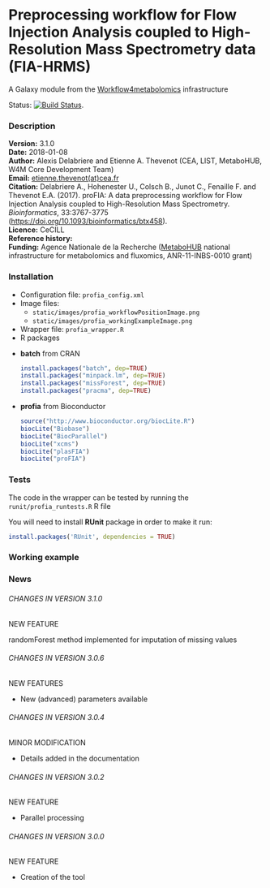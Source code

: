 Preprocessing workflow for Flow Injection Analysis coupled to High-Resolution Mass Spectrometry data (FIA-HRMS)
===============================================================================================================

A Galaxy module from the [Workflow4metabolomics](http://workflow4metabolomics.org) infrastructure  

Status: [![Build Status](https://travis-ci.org/workflow4metabolomics/profia.svg?branch=master)](https://travis-ci.org/workflow4metabolomics/profia).

### Description

**Version:** 3.1.0   
**Date:** 2018-01-08     
**Author:** Alexis Delabriere and Etienne A. Thevenot (CEA, LIST, MetaboHUB, W4M Core Development Team)   
**Email:** [etienne.thevenot(at)cea.fr](mailto:etienne.thevenot@cea.fr)  
**Citation:** Delabriere A., Hohenester U., Colsch B., Junot C., Fenaille F. and Thevenot E.A. (2017). proFIA: A data preprocessing workflow for Flow Injection Analysis coupled to High-Resolution Mass Spectrometry. *Bioinformatics*, 33:3767-3775 (https://doi.org/10.1093/bioinformatics/btx458).   
**Licence:** CeCILL  
**Reference history:**      
**Funding:** Agence Nationale de la Recherche ([MetaboHUB](http://www.metabohub.fr/index.php?lang=en&Itemid=473) national infrastructure for metabolomics and fluxomics, ANR-11-INBS-0010 grant)

### Installation

* Configuration file: `profia_config.xml`
* Image files: 
  + `static/images/profia_workflowPositionImage.png`   
  + `static/images/profia_workingExampleImage.png`
* Wrapper file: `profia_wrapper.R`
* R packages
 + **batch** from CRAN  
  
    ```r
    install.packages("batch", dep=TRUE)
    install.packages("minpack.lm", dep=TRUE)
    install.packages("missForest", dep=TRUE)  
    install.packages("pracma", dep=TRUE)
    ```
  + **profia** from Bioconductor  
  
    ```r
    source("http://www.bioconductor.org/biocLite.R")
    biocLite("Biobase")
    biocLite("BiocParallel")
    biocLite("xcms")
    biocLite("plasFIA")
    biocLite("proFIA")
    ```  

### Tests

The code in the wrapper can be tested by running the `runit/profia_runtests.R` R file

You will need to install **RUnit** package in order to make it run:
```r
install.packages('RUnit', dependencies = TRUE)
```

### Working example  

### News

###### CHANGES IN VERSION 3.1.0  

NEW FEATURE  

randomForest method implemented for imputation of missing values  

###### CHANGES IN VERSION 3.0.6  

NEW FEATURES  

 * New (advanced) parameters available  

###### CHANGES IN VERSION 3.0.4  

MINOR MODIFICATION  

 * Details added in the documentation  

###### CHANGES IN VERSION 3.0.2  

NEW FEATURE  

 * Parallel processing  

###### CHANGES IN VERSION 3.0.0  

NEW FEATURE  

 * Creation of the tool  
